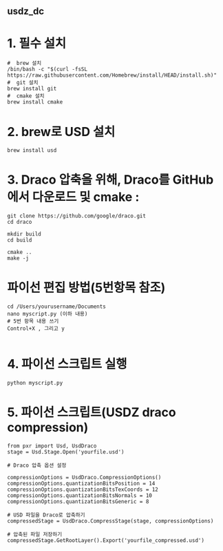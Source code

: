 ## usdz_dc


# 1. 필수 설치
```code
#  brew 설치
/bin/bash -c "$(curl -fsSL https://raw.githubusercontent.com/Homebrew/install/HEAD/install.sh)"
#  git 설치
brew install git
#  cmake 설치
brew install cmake
```

# 2. brew로 USD 설치
```code
brew install usd
```

# 3. Draco 압축을 위해, Draco를 GitHub에서 다운로드 및 cmake :
```code
git clone https://github.com/google/draco.git
cd draco

mkdir build
cd build

cmake ..
make -j
```


# 파이선 편집 방법(5번항목 참조)
```code
cd /Users/yourusername/Documents
nano myscript.py (이하 내용)
# 5번 항목 내용 쓰기
Control+X , 그리고 y


```

# 4. 파이선 스크립트 실행
```code
python myscript.py
```
# 5. 파이선 스크립트(USDZ draco compression)
```code
from pxr import Usd, UsdDraco
stage = Usd.Stage.Open('yourfile.usd')

# Draco 압축 옵션 설정

compressionOptions = UsdDraco.CompressionOptions()
compressionOptions.quantizationBitsPosition = 14
compressionOptions.quantizationBitsTexCoords = 12
compressionOptions.quantizationBitsNormals = 10
compressionOptions.quantizationBitsGeneric = 8

# USD 파일을 Draco로 압축하기
compressedStage = UsdDraco.CompressStage(stage, compressionOptions)

# 압축된 파일 저장하기
compressedStage.GetRootLayer().Export('yourfile_compressed.usd')
```
